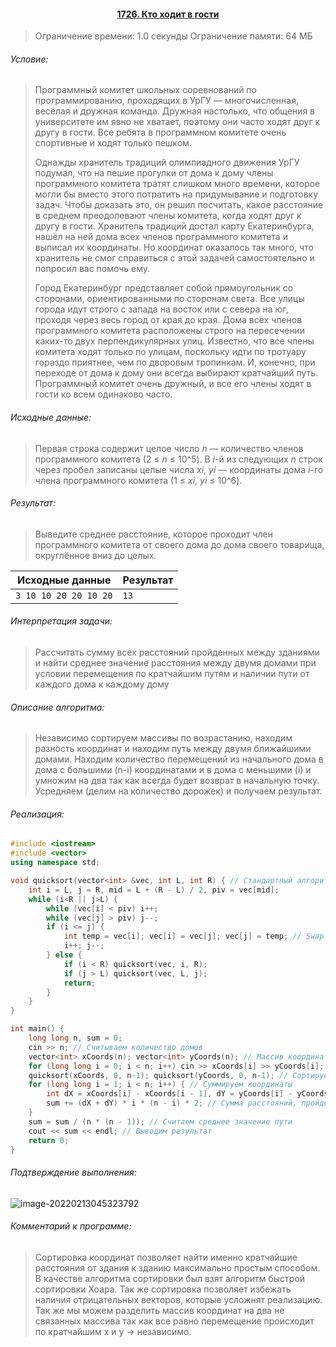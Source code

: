 #### <div align="center"> [1726. Кто ходит в гости](https://acm.timus.ru/problem.aspx?space=1&num=1726) </div>

>Ограничение времени: 1.0 секунды
>Ограничение памяти: 64 МБ

###### Условие:

> Программный комитет школьных соревнований по программированию, проходящих в УрГУ — многочисленная, весёлая и дружная команда. Дружная настолько, что общения в университете им явно не хватает, поэтому они часто ходят друг к другу в гости. Все ребята в программном комитете очень спортивные и ходят только пешком.
>
> Однажды хранитель традиций олимпиадного движения УрГУ подумал, что на пешие прогулки от дома к дому члены программного комитета тратят слишком много времени, которое могли бы вместо этого потратить на придумывание и подготовку задач. Чтобы доказать это, он решил посчитать, какое расстояние в среднем преодолевают члены комитета, когда ходят друг к другу в гости. Хранитель традиций достал карту Екатеринбурга, нашёл на ней дома всех членов программного комитета и выписал их координаты. Но координат оказалось так много, что хранитель не смог справиться с этой задачей самостоятельно и попросил вас помочь ему.
>
> Город Екатеринбург представляет собой прямоугольник со сторонами, ориентированными по сторонам света. Все улицы города идут строго с запада на восток или с севера на юг, проходя через весь город от края до края. Дома всех членов программного комитета расположены строго на пересечении каких-то двух перпендикулярных улиц. Известно, что все члены комитета ходят только по улицам, поскольку идти по тротуару гораздо приятнее, чем по дворовым тропинкам. И, конечно, при переходе от дома к дому они всегда выбирают кратчайший путь. Программный комитет очень дружный, и все его члены ходят в гости ко всем одинаково часто.

###### Исходные данные:

> Первая строка содержит целое число *n* — количество членов программного комитета (2 ≤ *n* ≤ 10^5). В *i*-й из следующих *n* строк через пробел записаны целые числа *xi*, *yi* — координаты дома *i*-го члена программного комитета (1 ≤ *xi*, *yi* ≤ 10^6).

###### Результат:

> Выведите среднее расстояние, которое проходит член программного комитета от своего дома до дома своего товарища, округлённое вниз до целых.

| Исходные данные       | Результат |
| --------------------- | --------- |
| `3 10 10 20 20 10 20` | `13`      |

###### Интерпретация задачи:

>  Рассчитать сумму всех расстояний пройденных между зданиями и найти среднее значение расстояния между двумя домами при условии перемещения по кратчайшим путям и наличии пути от каждого дома к каждому дому

###### Описание алгоритма:

>  Независимо сортируем массивы по возрастанию, находим разность координат и находим путь между двумя ближайшими домами. Находим количество перемещений из начального дома в дома с большими (n-i) координатами и в дома с меньшими (i) и умножим на два так как всегда будет возврат в начальную точку. Усредняем (делим на количество дорожек) и получаем результат.

###### Реализация:

```cpp
#include <iostream>
#include <vector>
using namespace std;

void quicksort(vector<int> &vec, int L, int R) { // Стандартный алгоритм быстрой сортировки Хоара для динамического масиива
    int i = L, j = R, mid = L + (R - L) / 2, piv = vec[mid];
    while (i<R || j>L) {
        while (vec[i] < piv) i++;
        while (vec[j] > piv) j--;
        if (i <= j) {
            int temp = vec[i]; vec[i] = vec[j]; vec[j] = temp; // Swap
            i++; j--;
        } else {
            if (i < R) quicksort(vec, i, R);
            if (j > L) quicksort(vec, L, j);
            return;
        }
    }
}

int main() {
    long long n, sum = 0;
    cin >> n; // Считываем количество домов
    vector<int> xCoords(n); vector<int> yCoords(n); // Массив координат
    for (long long i = 0; i < n; i++) cin >> xCoords[i] >> yCoords[i]; // Записываем координаты в массивы
    quicksort(xCoords, 0, n-1); quicksort(yCoords, 0, n-1); // Сортируем координаты по возрастанию что бы работать только с положительными числами
    for (long long i = 1; i < n; i++) { // Суммируем координаты
        int dX = xCoords[i] - xCoords[i - 1], dY = yCoords[i] - yCoords[i - 1]; // Рассчет расстояния в координатах до соседнего дома
        sum += (dX + dY) * i * (n - i) * 2; // Сумма расстояний, пройденных по участку дороги dX+dY (в сторону больших (n-i) и в сторону меньших (i) координат). Дважды так как должен быть путь обратно к себе домой
    }
    sum = sum / (n * (n - 1)); // Считаем среднее значение пути
    cout << sum << endl; // Выводим результат
    return 0;
}
```

###### Подтверждение выполнения:

![image-20220213045323792](C:\Users\User\AppData\Roaming\Typora\typora-user-images\image-20220213045323792.png)

###### Комментарий к программе:

>  Сортировка координат позволяет найти именно кратчайшие расстояния от здания к зданию максимально простым способом. В качестве алгоритма сортировки был взят алгоритм быстрой сортировки Хоара. Так же сортировка позволяет избежать наличия отрицательных векторов, которые усложнят реализацию.  Так же мы можем разделить массив координат на два не связанных массива так как все равно перемещение происходит по кратчайшим x и y -> независимо.
